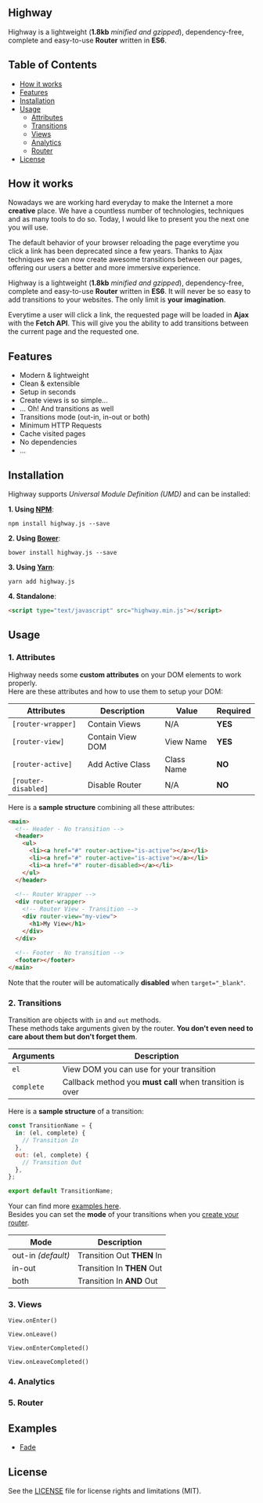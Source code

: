 ## Highway

Highway is a lightweight (**1.8kb** *minified and gzipped*), dependency-free, complete and easy-to-use **Router** written in **ES6**.

## Table of Contents

- [How it works](#how-it-works)
- [Features](#features)
- [Installation](#installation)
- [Usage](#usage)
	- [Attributes](#1-attributes)
	- [Transitions](#2-transitions)
	- [Views](#3-views)
	- [Analytics](#4-analytics)
	- [Router](#5-router)
- [License](#license)

## How it works

Nowadays we are working hard everyday to make the Internet a more **creative** place. We have a countless number of technologies, techniques and as many tools to do so. Today, I would like to present you the next one you will use.

The default behavior of your browser reloading the page everytime you click a link has been deprecated since a few years. Thanks to Ajax techniques we can now create awesome transitions between our pages, offering our users a better and more immersive experience.

Highway is a lightweight (**1.8kb** *minified and gzipped*), dependency-free, complete and easy-to-use **Router** written in **ES6**. It will never be so easy to add transitions to your websites. The only limit is **your imagination**.

Everytime a user will click a link, the requested page will be loaded in **Ajax** with the **Fetch API**. This will give you the ability to add transitions between the current page and the requested one.

## Features

- Modern & lightweight
- Clean & extensible
- Setup in seconds
- Create views is so simple...
- ... Oh! And transitions as well
- Transitions mode (out-in, in-out or both)
- Minimum HTTP Requests
- Cache visited pages
- No dependencies
- ...


## Installation

Highway supports *Universal Module Definition (UMD)* and can be installed:

**1. Using [NPM](https://www.npmjs.com/get-npm)**:

```
npm install highway.js --save
```

**2. Using [Bower](https://bower.io/)**:

```
bower install highway.js --save
```

**3. Using [Yarn](https://yarnpkg.com/en/)**:

```
yarn add highway.js
```

**4. Standalone**:

```html
<script type="text/javascript" src="highway.min.js"></script>
```

## Usage
### 1. Attributes

Highway needs some **custom attributes** on your DOM elements to work properly.  
Here are these attributes and how to use them to setup your DOM:

| Attributes          | Description      | Value      | Required  |
|---------------------|------------------|------------|-----------|
| `[router-wrapper]`  | Contain Views    | N/A        | **YES**   |
| `[router-view]`     | Contain View DOM | View Name  | **YES**   |
| `[router-active]`   | Add Active Class | Class Name | **NO**    |
| `[router-disabled]` | Disable Router   | N/A        | **NO**    |

Here is a **sample structure** combining all these attributes:

```html
<main>
  <!-- Header - No transition -->
  <header>
    <ul>
      <li><a href="#" router-active="is-active"></a></li>
      <li><a href="#" router-active="is-active"></a></li>
      <li><a href="#" router-disabled></a></li>
    </ul>
  </header>
	
  <!-- Router Wrapper -->
  <div router-wrapper>
    <!-- Router View - Transition -->
    <div router-view="my-view">
      <h1>My View</h1>
    </div>
  </div>
	
  <!-- Footer - No transition -->
  <footer></footer>
</main>
```
Note that the router will be automatically **disabled** when `target="_blank"`.

### 2. Transitions

Transition are objects with `in` and `out` methods.  
These methods take arguments given by the router. **You don't even need to care about them but don't forget them**.

| Arguments  | Description                                               |
|------------|-----------------------------------------------------------|
| `el`       | View DOM you can use for your transition                  |
| `complete` | Callback method you **must call** when transition is over |

Here is a **sample structure** of a transition:

```js
const TransitionName = {
  in: (el, complete) {
    // Transition In
  },
  out: (el, complete) {
    // Transition Out
  },
};

export default TransitionName;
```

Your can find more [examples here](#examples).  
Besides you can set the **mode** of your transitions when you [create your router](#5-router).

| Mode                | Description                            |
|---------------------|----------------------------------------|
| out-in *(default)*  | Transition Out **THEN** In             |
| in-out              | Transition In **THEN** Out             |
| both                | Transition In **AND** Out              |

### 3. Views

`View.onEnter()`

`View.onLeave()`

`View.onEnterCompleted()`

`View.onLeaveCompleted()`

### 4. Analytics

### 5. Router

## Examples

- [Fade](https://github.com/Anthodpnt/Highway/tree/master/examples/fade)

## License

See the [LICENSE](https://github.com/Anthodpnt/Highway/blob/master/LICENSE.md) file for license rights and limitations (MIT).